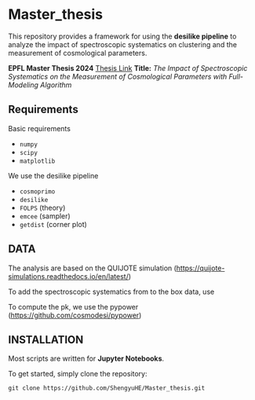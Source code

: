 # Master_thesis

This repository provides a framework for using the **desilike pipeline** to analyze the impact of spectroscopic systematics on clustering and the measurement of cosmological parameters.

**EPFL Master Thesis 2024**  [Thesis Link](https://www.overleaf.com/read/tctqrhxnwnmm#fcc023)
**Title:** *The Impact of Spectroscopic Systematics on the Measurement of Cosmological Parameters with Full-Modeling Algorithm* 

## Requirements
Basic requirements
  - `numpy`
  - `scipy`
  - `matplotlib`

We use the desilike pipeline
  - `cosmoprimo`
  - `desilike`
  - `FOLPS` (theory)
  - `emcee` (sampler)
  - `getdist` (corner plot)

## DATA
The analysis are based on the QUIJOTE simulation (https://quijote-simulations.readthedocs.io/en/latest/)

To add the spectroscopic systematics from to the box data, use 

To compute the pk, we use the pypower (https://github.com/cosmodesi/pypower)

## INSTALLATION
Most scripts are written for **Jupyter Notebooks**. 

To get started, simply clone the repository:
 ```
 git clone https://github.com/ShengyuHE/Master_thesis.git
 ```









